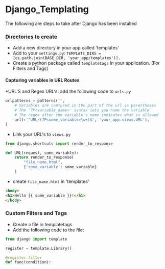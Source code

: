 # Django_Templating

The following are steps to take after Django has been installed

### Directories to create
* Add a new directory in your app called 'templates'
* Add to your <code>settings.py</code>: <code>TEMPLATE_DIRS = [os.path.join(BASE_DIR, 'your_app/templates')]. </code>
* Create a python package called <code>templatetags</code> in your application. (For Filters and Tags)

#### Capturing variables in URL Routes
*URL'S and Regex URL's: add the following code to <code>urls.py</code>
````python 
urlpatterns = patterns('',
    # Variables are captured in the part of the url in parentheses
    # The '?P<variable_name>' syntax lets you name the variable
    # The regex after the variable's name indicates what is allowed
    url(r'^URL/(?P<some_variable>\w+)$', 'your_app.views.URL'),
)
````
* Link your URL's to <code>views.py</code>
````python
from django.shortcuts import render_to_response

def URL(request, some_variable):
    return render_to_response(
        "file_name.html",
        {'some_variable': some_variable}
    )
````
* create <code>file_name.html</code> in 'templates'
````HTML
<body>
<h1>Hello {{ some_variable }}!</h1>
</body>
````
### Custom Filters and Tags
* Create a file in templatetags
* Add the following code to the file:
````python 
from django import template

register = template.Library()

@register.filter
def func(condition):
````
